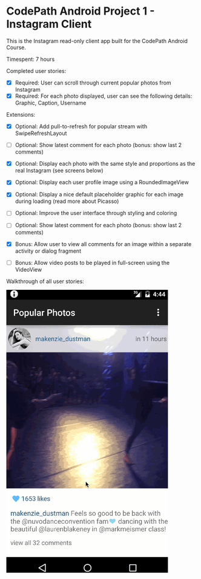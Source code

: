 CodePath Android Project 1 - Instagram Client
=====================

This is the Instagram read-only client app built for the CodePath Android Course.

Timespent: 7 hours

Completed user stories:

* [x] Required: User can scroll through current popular photos from Instagram
* [x] Required: For each photo displayed, user can see the following details: Graphic, Caption, Username

Extensions:
* [x] Optional: Add pull-to-refresh for popular stream with SwipeRefreshLayout
* [ ] Optional: Show latest comment for each photo (bonus: show last 2 comments)
* [x] Optional: Display each photo with the same style and proportions as the real Instagram (see screens below)
* [x] Optional: Display each user profile image using a RoundedImageView
* [x] Optional: Display a nice default placeholder graphic for each image during loading (read more about Picasso)
* [ ] Optional: Improve the user interface through styling and coloring
* [ ] Optional: Show latest comment for each photo (bonus: show last 2 comments)
* [x] Bonus: Allow user to view all comments for an image within a separate activity or dialog fragment
* [ ] Bonus: Allow video posts to be played in full-screen using the VideoView


Walkthrough of all user stories:

![Video Walkthrough](project_1.gif)